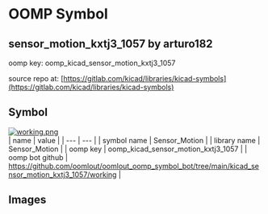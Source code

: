 # OOMP Symbol  
## sensor_motion_kxtj3_1057  by arturo182  
  
oomp key: oomp_kicad_sensor_motion_kxtj3_1057  
  
source repo at: [https://gitlab.com/kicad/libraries/kicad-symbols](https://gitlab.com/kicad/libraries/kicad-symbols)  
## Symbol  
  
[![working.png](working_600.png)](working.png)  
| name | value | 
| --- | --- | 
| symbol name | Sensor_Motion | 
| library name | Sensor_Motion | 
| oomp key | oomp_kicad_sensor_motion_kxtj3_1057 | 
| oomp bot github | https://github.com/oomlout/oomlout_oomp_symbol_bot/tree/main/kicad_sensor_motion_kxtj3_1057/working | 
## Images  
